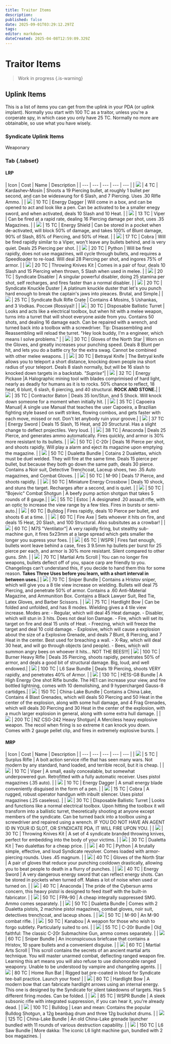 ```yaml
---
title: Traitor Items
description: 
published: false
date: 2025-09-01T03:29:12.297Z
tags: 
editor: markdown
dateCreated: 2025-04-08T12:59:09.329Z
---
```


# Traitor Items

> Work in progress
{.is-warning}

## Uplink Items

This is a list of items you can get from the uplink in your PDA (or uplink implant). Normally you start with 100 TC as a traitor, unless you're a corperate spy, in which case you only have 25 TC. Normally no more are obtainable, so use what you have wisely.
### Syndicate Uplink Items

Weaponary
### Tab {.tabset}

#### LRP

| Icon | Cost | Name | Description |
| --- | --- | --- | --- | --- |
| ![](/syndicate/kardashev-mosin.png) | 4 TC | Kardashev-Mosin | Shoots a 19 Piercing bullet, at roughly 1 bullet per second, and can be wideswung for 6 Slash, and 7 Piercing. Uses .30 RIfle Ammo. |
| ![](/syndicate/energy_dagger.png) | 10 TC | Energy Dagger | Will come in a box, and can be opened to act and look like a pen. Can be activated to be a smaller enegy sword, and when activated, deals 10 Slash and 10 Heat. |
| ![](/syndicate/viper.png) | 13 TC | Viper | Can be fired at a rapid rate, dealing 16 Piercing damage per shot, uses .35 Magazines. |
| ![](/syndicate/energy_shield.png) | 15 TC | Energy Shield |  Can be stored in a pocket when de-activated, will block 50% of damage, and takes 100% of Blunt damage, 90% of Slash, 85% of Piercing, and 50% of Heat. |
| ![](/syndicate/cobra.png) | 17 TC | Cobra | Will be fired rapidly similar to a Viper, won't leave any bullets behind, and is very quiet. Deals 25 Piercing per shot. |
| ![](/syndicate/python.png) | 20 TC | Python | Will be fired rapidly, does not use magazines, will cycle through bullets, and requires a Speedloader to re-load. Will deal 28 Piercing per shot, and ingores 75% of armor. |
| ![](/syndicate/throwing_knives_kit.png) | 20 TC | Throwing Knives Kit | Comes in a pair of four, deals 10 Slash and 15 Piercing when thrown, 5 Slash when used in melee. |
| ![](/syndicate/syndicate_disabler.png) | 20 TC | Syndicate Disabler | A singular powerful disabler, doing 25 stamina per shot, self recharges, and fires faster than a normal disabler. |
| ![](/syndicate/syndicate_knuckle_duster.png) | 20 TC | Syndicate Knuckle Duster | A platinum knuckle duster that let's you punch hard enough to break the captain's jaws into pieaces. Brutal, and Simple.|
| ![](/syndicate/syndicate_crate.png) | 25 TC | Syndicate Bulk Rifle Crate | Contains 4 Mosins, 5 Ushankas, and 3 Vodkas. Россия (Rossiya)! |
| ![](/electrical_toolbox.png) | 30 TC | Disposable Ballistic Turret | Looks and acts like a electrical toolbox, but when hit with a melee weapon, turns into a turret that will shoot everyone aside from you. Contains 50 shots, and dealing 16 damage each. Can be repaired with a wrench, and turned back into a toolbox with a screwdriver. Tip: Disassembling and Reassembling will reload the turret. "Hey look buddy, I'm a engineer, which means I solve problems." |
| ![](/syndicate/gloves_of_the_north_star.png) | 30 TC | Gloves of the North Star | Worn on the Gloves, and greatly increases your punching speed. Deals 8 Blunt per hit, and lets you do a battle cry for the extra swag. Cannot be combined with other melee weapons. |
| ![](/syndicate/betrayal_knife.png) | 30 TC | Betrayal Knife | The Betryal knife allows you to teleport a short distance, knocking down people ina  short radius of your teleport. Deals 8 slash normally, but will be 16 slash to knocked down targets in a backstab. *"Suprise"*|
| ![](/syndicate/energy_pickaxe.png) | 32 TC | Energy Pickaxe |A Halographic mining tool with blades comprimised of hard light, nearly as deadly for humans as it is to rocks. 50% chance to reflect, 18 heat, 6 blunt, 6 slash, 6 piercing, and 40 structural. **ROCK AND STONE.**|
| ![](/syndicate/contractor_baton.png) | 35 TC | Contractor Baton | Deals 35 Ion/Stun, and 5 Shock. Will knock down someone for a moment when initially hit. |
| ![](/syndicate/capoeira.png) | 35 TC | Capoeira Manual| A single use Manual that teaches the user Capoeira, a Brazilian fighting style based on swift strikes, flowing combos, and gets faster with each move, missed or not. Don't let anybody ruin your groove.|
| ![](/syndicate/energy_sword.png) | 37 TC | Energy Sword | Deals 15 Slash, 15 Heat, and 20 Structural. Has a slight change to deflect projectiles. Very loud. |
| ![](/syndicate/anaconda.png) | 38 TC | Anaconda | Deals 25 Pierce, and generates ammo automatically. Fires quickly, and armor is 30% more resistant to its bullets. |
| ![](/syndicate/c-20r.png) | 50 TC | C-20r | Deals 16 Pierce per shot, and shoots rapidly. Will play a alarm and eject its magazine upon emptying the magazine. |
| ![](/syndicate/dualetta.png) | 50 TC | Dualetta Bundle | Cotains 2 Dualettas, which must be duel welded. They will fire at the same time. Deals 15 pierce per bullet, but because they both go down the same path, deals 30 pierce. Contains a Noir suit, Detective Trenchcoat, Laceup shoes, two .35 Auto magazines, and Combat Gloves. |
| ![](/syndicate/m-90.png) | 50 TC | M-90 | Deals 17 Pierce, and shoots rapidly. |
| ![](/syndicate/miniature_energy_crossbow.png) | 50 TC | Miniature Energy Crossbow | Deals 10 shock, and stuns the target. Recharges after a second, and is quiet. |
| ![](/syndicate/combat_shotgun.png) | 50 TC | "Bojevic" Combat Shotgun | A beefy pump action shotgun that takes 5 rounds of 8 gauge.|
| ![](/syndicate/estoc.png) | 55 TC | Estoc | A designated .20 assault rifle, with an optic to increase the view range by a few tiles. Fires in bursts or semi-auto.|
| ![](/syndicate/bulldog.png) | 60 TC | Bulldog | Fires rapidly, deals 10 Pierce per bullet, and shoots 6 at a time. |
| ![](/syndicate/fire_axe.png) | 60 TC | Fire Axe | Sets whoever it hits on fire, and deals 15 Heat, 20 Slash, and 100 Structural. Also subsitutes as a crowbar! |
| ![](/syndicate/ventilator.png) | 60 TC |  M7S "Ventilator"| A very rapidly firing, but stealthy sub-machine gun, it fires 5x23mm at a large spread which gets smaller the longer you supress your foes. |
| ![](/syndicate/wspr.png) | 65 TC | WSPR | Fires fast enough, bullets wont leave behind a case, fires 3 9.5mm hp bullets per burst for 25 pierce per each, and armor is 30% more resistant. Silent compared to other guns. *Shh.* |
| ![](/syndicate/carp_scroll.png) | 70 TC | Martial Arts Scroll | You can no longer fire weapons, bullets deflect off of you, space carp are friendly to you. Changelings can't understand this, if you decide to hand them this for some reason. **Takes Three Uses before you learn, with a short interval in between uses.**|
| ![](/syndicate/hristov.png) | 70 TC | Sniper Bundle | Contains a Hristov sniper, which will give you a 8 tile view increase on wielding. Bullets will deal 75 Piercing, and penetrate 50% of armor. Contains a .60 Anti-Material Magazine, and Ammunition Box. Contains a Black Lawyer Suit, Red Tie, Latex Gloves, and Barber Scissors. |
| ![](/syndicate/hardlight_bow.png) | 75 TC | Hardlight Bow | Can be folded and unfolded, and has 8 modes. Wielding gives a 4 tile view increase. Modes are: - Regular, which will deal 45 Heat damage. - Disabler, which will stun in 3 hits. Does not deal Ion Damage. - Fire, which will set its target on fire and deal 15 units of Heat. - Freezing, which will freeze the target and deal 10 cold damage. - Explosive, which will cause a explosion about the size of a Explosive Grenade, and deals 7 Blunt, 8 Piercing, and 7 Heat in the center. Best used for breaching a wall. - X-Ray, which will deal 30 heat, and will go through objects (and people). - Bees, which will summon angry bees on whoever it hits... NOT THE BEES!!!|
| ![](/syndicate/burner.png) | 100 TC | Burner Heavy Rifle | Deals 35 Piercing, shoots rapidly, penetrates 50% of armor, and deals a good bit of structural damage. Big, loud, and well endowed.|
| ![](/syndicate/l6_saw.png) | 100 TC | L6 Saw Bundle | Deals 19 Piercing, shoots VERY rapidly, and penetrates 40% of Armor. |
| ![](/syndicate/heavensgate.png) | 130 TC | HE1S-G8 Bundle | A High Energy One shot Rifle bundle. The HE1 can increase your view, and fire bottled lightning, comes with 10 demolishing, and 9 hypercharged Gauss-8 cartidges.|
| ![](/syndicate/china_lake.png) | 150 TC | China-Lake Bundle | Contains a China Lake,  Contains 4 Blast Grenades, which will deals 50 Piercing and 50 Heat in the center of the explosion, along with some hull damage, and 4 Frag Grenades, which will deals 30 Piercing and 30 Heat in the center of the explosion, with a much larger explosion in general, along with some extra hull damage. |
| ![](/syndicate/magshot.png) | 200 TC | NZ CSG-242 Heavy Shotgun| A Merciless heavy explosive weapon. The recoil when firing is so extreme it can knock you down. Comes with 2 gauge pellet clip, and fires in extremely explosive bursts. |

#### MRP
| Icon | Cost | Name | Description |
| --- | --- | --- | --- | --- |
| ![](/syndicate/kardashev-mosin.png) | 5 TC | Surplus Rifle | A bolt action service rifle that has seen many wars. Not modern by any standard, hand loaded, and terrible recoil, but it is cheap. |
| ![](/syndicate/viper.png) | 10 TC | Viper | A small, easily concealable, but somewhat underpowered gun. Retrofitted with a fully automatic receiver. Uses pistol magazines (.35 auto). |
| ![](/syndicate/energy_dagger.png) | 10 TC | Energy Dagger | A small energy blade conveniently disguised in the form of a pen. |
| ![](/syndicate/cobra.png) | 15 TC | Cobra | A rugged, robust operator handgun with inbuilt silencer. Uses pistol magazines (.25 caseless). |
| ![](/electrical_toolbox.png) | 30 TC | Disposable Ballistic Turret | Looks and functions like a normal electrical toolbox. Upon hitting the toolbox it will transform into a ballistic turret, theoretically shooting at anyone except members of the syndicate. Can be turned back into a toolbox using a screwdriver and repaired using a wrench. IF YOU DO NOT HAVE AN AGENT ID IN YOUR ID SLOT, OR SYNDICATE PDA, IT WILL FIRE UPON YOU. |
| ![](/syndicate/throwing_knives_kit.png) | 30 TC | Throwing Knives Kit | A set of 4 syndicate branded throwing knives, perfect for embedding into the body of your victims. |
| ![](/syndicate/dualetta.png) | 30 TC | Dualetta Kit | Two dualettas for a cheap price. |
| ![](/syndicate/python.png) | 40 TC | Python | A brutally simple, effective, and loud Syndicate revolver. Comes loaded with armor-piercing rounds. Uses .45 magnum. |
| ![](/syndicate/gloves_of_the_north_star.png) | 40 TC | Gloves of the North Star | A pair of gloves that reduce your punching cooldown drastically, allowing you to beat people to death in a flurry of punches. |
| ![](/syndicate/energy_sword.png) | 40 TC | Energy Sword | A very dangerous energy sword that can reflect energy shots. Can be stored in pockets when turned off. Makes a lot of noise when used or turned on. |
| ![](/syndicate/anaconda.png) | 40 TC | Anaconda | The pride of the Cybersun arms concern, this heavy pistol is designed to feed itself with the built-in fabricator. |
| ![](/syndicate/fpa_90.png) | 50 TC | FPA-90 | A cheap integrally suppressed SMG. Ammo comes separately. |
| ![](/syndicate/dualetta.png) | 50 TC | Dualetta Bundle | Comes with 2 Dualetta pistols, 2 machine pistol magazines, combat gloves, noir suit, detectives trenchcoat, and laceup shoes. |
| ![](/syndicate/m-90.png) | 50 TC | M-90 | An M-90 combat rifle. |
| ![](/syndicate/kanabou.png) | 50 TC | Kanabou | A weapon for those who wish to forgo subtlety. Particularly suited to oni. |
| ![](/syndicate/c-20r.png) | 55 TC | C-20r Bundle | Old faithful: The classic C-20r Submachine Gun, ammo comes separately. |
| ![](/syndicate/hristov.png) | 60 TC | Sniper Bundle | An inconspicuous briefcase that contains a Hristov, 10 spare bullets and a convenient disguise. |
| ![](/syndicate/carp_scroll.png) | 60 TC | Martial Arts Scroll | This scroll contains the secrets of an ancient martial arts technique. You will master unarmed combat, deflecting ranged weapon fire. Learning this art means you will also refuse to use dishonorable ranged weaponry. Unable to be understood by vampire and changeling agents. |
| ![](/syndicate/home_run_bat.png) | 80 TC | Home Run Bat | Rigged bat pre-coated in blood for Syndicate tee-ball practice. Launch your foes! |
| ![](/syndicate/hardlight_bow.png) | 80 TC | Hardlight Bow | A modern bow that can fabricate hardlight arrows using an internal energy. This one is designed by the Syndicate for silent takedowns of targets. Has 5 different firing modes. Can be folded. |
| ![](/syndicate/wspr.png) | 85 TC | WSPR Bundle | A sleek subsonic rifle with integrated suppression, if you can hear it, you're already dead. |
| ![](/syndicate/bulldog.png) | 100 TC | Bulldog | Lean and mean: Contains the popular Bulldog Shotgun, a 12g beanbag drum and three 12g buckshot drums. |
| ![](/syndicate/china_lake.png) | 125 TC | China-Lake Bundle | An old China-Lake grenade launcher bundled with 11 rounds of various destruction capability. |
| ![](/syndicate/l6_saw.png) | 150 TC | L6 Saw Bundle | More dakka: The iconic L6 light machine gun, bundled with 2 box magazines. |
